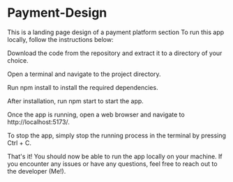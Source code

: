 # Payment-Design
This is a landing page design of a payment platform section 
 To run this app locally, follow the instructions below:

Download the code from the repository and extract it to a directory of your choice.

Open a terminal and navigate to the project directory.

Run npm install to install the required dependencies.

After installation, run npm start to start the app.

Once the app is running, open a web browser and navigate to http://localhost:5173/.

To stop the app, simply stop the running process in the terminal by pressing Ctrl + C.

That's it! You should now be able to run the app locally on your machine. If you encounter any issues or have any questions, feel free to reach out to the developer (Me!).
